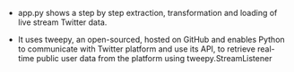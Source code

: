 - app.py shows a step by step extraction, transformation and loading of live stream Twitter data.

- It uses tweepy, an open-sourced, hosted on GitHub and enables Python to communicate with Twitter platform and use its API, to retrieve real-time public user data from the platform using tweepy.StreamListener
